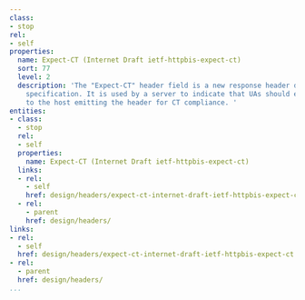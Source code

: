```yaml
---
class:
- stop
rel:
- self
properties:
  name: Expect-CT (Internet Draft ietf-httpbis-expect-ct)
  sort: 77
  level: 2
  description: 'The "Expect-CT" header field is a new response header defined in this
    specification. It is used by a server to indicate that UAs should evaluate connections
    to the host emitting the header for CT compliance. '
entities:
- class:
  - stop
  rel:
  - self
  properties:
    name: Expect-CT (Internet Draft ietf-httpbis-expect-ct)
  links:
  - rel:
    - self
    href: design/headers/expect-ct-internet-draft-ietf-httpbis-expect-ct.md
  - rel:
    - parent
    href: design/headers/
links:
- rel:
  - self
  href: design/headers/expect-ct-internet-draft-ietf-httpbis-expect-ct.md
- rel:
  - parent
  href: design/headers/
...
```

